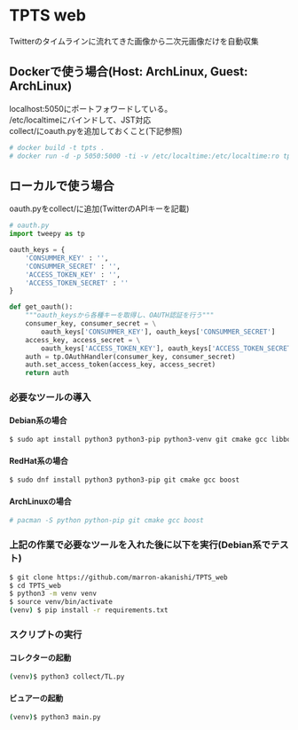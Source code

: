 # TPTS web  
Twitterのタイムラインに流れてきた画像から二次元画像だけを自動収集  

## Dockerで使う場合(Host: ArchLinux, Guest: ArchLinux)
localhost:5050にポートフォワードしている。  
/etc/localtimeにバインドして、JST対応  
collect/にoauth.pyを追加しておくこと(下記参照)  
```bash
# docker build -t tpts .
# docker run -d -p 5050:5000 -ti -v /etc/localtime:/etc/localtime:ro tpts
```

## ローカルで使う場合

oauth.pyをcollect/に追加(TwitterのAPIキーを記載)  
```python
# oauth.py
import tweepy as tp

oauth_keys = {
    'CONSUMMER_KEY' : '',
    'CONSUMMER_SECRET' : '',
    'ACCESS_TOKEN_KEY' : '',
    'ACCESS_TOKEN_SECRET' : ''
}

def get_oauth():
    """oauth_keysから各種キーを取得し、OAUTH認証を行う"""
    consumer_key, consumer_secret = \
        oauth_keys['CONSUMMER_KEY'], oauth_keys['CONSUMMER_SECRET']
    access_key, access_secret = \
        oauth_keys['ACCESS_TOKEN_KEY'], oauth_keys['ACCESS_TOKEN_SECRET']
    auth = tp.OAuthHandler(consumer_key, consumer_secret)
    auth.set_access_token(access_key, access_secret)
    return auth
```

### 必要なツールの導入
#### Debian系の場合
```bash
$ sudo apt install python3 python3-pip python3-venv git cmake gcc libboost-python-dev
```

#### RedHat系の場合
```bash
$ sudo dnf install python3 python3-pip git cmake gcc boost
```

#### ArchLinuxの場合

```bash
# pacman -S python python-pip git cmake gcc boost
```

### 上記の作業で必要なツールを入れた後に以下を実行(Debian系でテスト)
```bash
$ git clone https://github.com/marron-akanishi/TPTS_web
$ cd TPTS_web
$ python3 -m venv venv
$ source venv/bin/activate
(venv) $ pip install -r requirements.txt
```

### スクリプトの実行
#### コレクターの起動
```bash
(venv)$ python3 collect/TL.py
```

#### ビュアーの起動
```bash
(venv)$ python3 main.py
```
